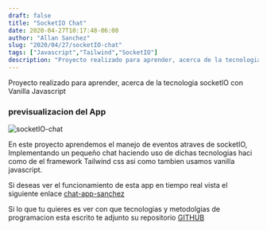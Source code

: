 ```yaml
---
draft: false
title: "SocketIO Chat"
date: 2020-04-27T10:17:48-06:00
author: "Allan Sanchez"
slug: "2020/04/27/socketIO-chat" 
tags: ["Javascript","Tailwind","SocketIO"]
description: "Proyecto realizado para aprender, acerca de la tecnologia socketIO con Vanilla Javascript"
---
```


Proyecto realizado para aprender, acerca de la tecnologia socketIO con Vanilla Javascript

### previsualizacion del App

![socketIO-chat](https://res.cloudinary.com/dx9n8tsyu/image/upload/v1588004912/screenshot-chat-app-asanchez.herokuapp.com-2020.04.27-10_27_39_grdkhe.png)


En este proyecto aprendemos el manejo de eventos atraves de socketIO, Implementando un pequeño chat haciendo uso de dichas tecnologias haci como de el framework Tailwind css asi como tambien usamos vanilla javascript.

Si deseas ver el funcionamiento de esta app en tiempo real vista el siguiente enlace [chat-app-sanchez](https://chat-app-asanchez.herokuapp.com/)

Si lo que tu quieres es ver con que tecnologias y metodolgias de programacion esta escrito te adjunto su repositorio [GITHUB](https://github.com/Allan-Sanchez/chat_app)